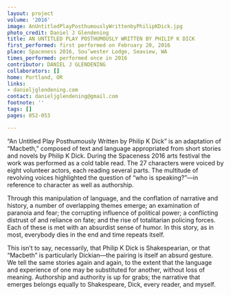 ```yaml
---
layout: project
volume: '2016'
image: AnUntitledPlayPosthumouslyWrittenbyPhilipKDick.jpg
photo_credit: Daniel J Glendening
title: AN UNTITLED PLAY POSTHUMOUSLY WRITTEN BY PHILIP K DICK
first_performed: first performed on February 20, 2016
place: Spaceness 2016, Sou’wester Lodge, Seaview, WA
times_performed: performed once in 2016
contributor: DANIEL J GLENDENING
collaborators: []
home: Portland, OR
links:
- danieljglendening.com
contact: danieljglendening@gmail.com
footnote: ''
tags: []
pages: 052-053

---
```


“An Untitled Play Posthumously Written by Philip K Dick” is an adaptation of “Macbeth,” composed of text and language appropriated from short stories and novels by Philip K Dick. During the Spaceness 2016 arts festival the work was performed as a cold table read. The 27 characters were voiced by eight volunteer actors, each reading several parts. The multitude of revolving voices highlighted the question of “who is speaking?”—in reference to character as well as authorship.

Through this manipulation of language, and the conflation of narrative and history, a number of overlapping themes emerge; an examination of paranoia and fear; the corrupting influence of political power; a conflicting distrust of and reliance on fate; and the rise of totalitarian policing forces. Each of these is met with an absurdist sense of humor. In this story, as in most, everybody dies in the end and time repeats itself.

This isn’t to say, necessarily, that Philip K Dick is Shakespearian, or that “Macbeth” is particularly Dickian—the pairing is itself an absurd gesture. We tell the same stories again and again, to the extent that the language and experience of one may be substituted for another, without loss of meaning. Authorship and authority is up for grabs; the narrative that emerges belongs equally to Shakespeare, Dick, every reader, and myself.
